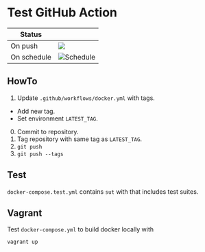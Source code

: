 # Test GitHub Action

| Status |  |
| --- | --- |
| On push | ![](https://github.com/aheimsbakk/test-action/workflows/docker/badge.svg?event=push) |
| On schedule | ![Schedule](https://github.com/aheimsbakk/test-action/workflows/docker/badge.svg?event=schedule) |

## HowTo

1. Update `.github/workflows/docker.yml` with tags.
  * Add new tag.
  * Set environment `LATEST_TAG`.
0. Commit to repository.
0. Tag repository with same tag as `LATEST_TAG`.
0. `git push`
0. `git push --tags`

## Test

`docker-compose.test.yml` contains `sut` with that includes test suites.

## Vagrant

Test `docker-compose.yml` to build docker locally with

    vagrant up

<!---
# vim: set spell spelllang=en:
-->

